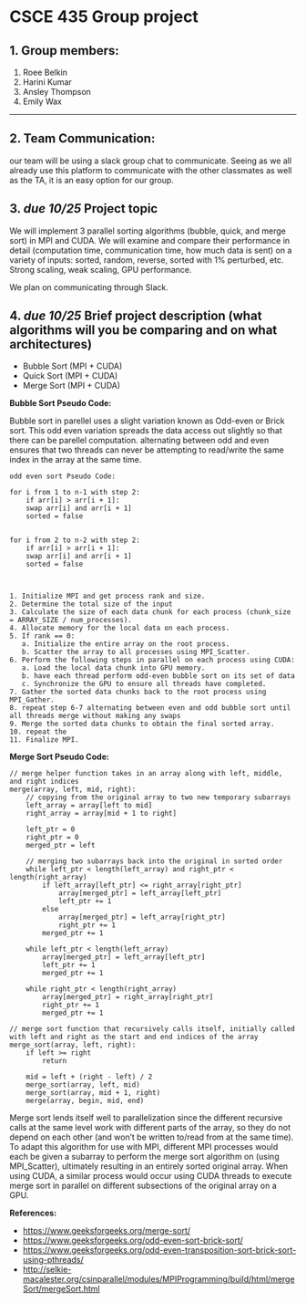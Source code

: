 # CSCE 435 Group project

## 1. Group members:
1. Roee Belkin
2. Harini Kumar
3. Ansley Thompson
4. Emily Wax

---

## 2. Team Communication:
our team will be using a slack group chat to communicate. Seeing as we all already use this platform to communicate with the other classmates as well as the TA, it is an easy option for our group. 

## 3. _due 10/25_ Project topic

We will implement 3 parallel sorting algorithms (bubble, quick, and merge sort) in MPI and CUDA. We will examine and compare their performance in detail (computation time, communication time, how much data is sent) on a variety of inputs: sorted, random, reverse, sorted with 1% perturbed, etc.  Strong scaling, weak scaling, GPU performance.

We plan on communicating through Slack.

## 4. _due 10/25_ Brief project description (what algorithms will you be comparing and on what architectures)
- Bubble Sort (MPI + CUDA)
- Quick Sort (MPI + CUDA)
- Merge Sort (MPI + CUDA)

**Bubble Sort Pseudo Code:**

Bubble sort in parellel uses a slight variation known as Odd-even or Brick sort.
This odd even variation spreads the data access out slightly so that there can be parellel computation. alternating between 
odd and even ensures that two threads can never be attempting to read/write the same index in the array at the same time. 

```
odd even sort Pseudo Code:

for i from 1 to n-1 with step 2:
    if arr[i] > arr[i + 1]:
	swap arr[i] and arr[i + 1]
	sorted = false


for i from 2 to n-2 with step 2:
    if arr[i] > arr[i + 1]:
	swap arr[i] and arr[i + 1]
	sorted = false

 

1. Initialize MPI and get process rank and size.
2. Determine the total size of the input
3. Calculate the size of each data chunk for each process (chunk_size = ARRAY_SIZE / num_processes).
4. Allocate memory for the local data on each process.
5. If rank == 0:
   a. Initialize the entire array on the root process.
   b. Scatter the array to all processes using MPI_Scatter.
6. Perform the following steps in parallel on each process using CUDA:
   a. Load the local data chunk into GPU memory.
   b. have each thread perform odd-even bubble sort on its set of data
   c. Synchronize the GPU to ensure all threads have completed.
7. Gather the sorted data chunks back to the root process using MPI_Gather.
8. repeat step 6-7 alternating between even and odd bubble sort until all threads merge without making any swaps
9. Merge the sorted data chunks to obtain the final sorted array.
10. repeat the 
11. Finalize MPI.
```

**Merge Sort Pseudo Code:**

```
// merge helper function takes in an array along with left, middle, and right indices
merge(array, left, mid, right):
	// copying from the original array to two new temporary subarrays
  	left_array = array[left to mid]
	right_array = array[mid + 1 to right]	

	left_ptr = 0
	right_ptr = 0
	merged_ptr = left
	
	// merging two subarrays back into the original in sorted order
	while left_ptr < length(left_array) and right_ptr < length(right_array)		
		if left_array[left_ptr] <= right_array[right_ptr]
			array[merged_ptr] = left_array[left_ptr]
			left_ptr += 1
		else
			array[merged_ptr] = left_array[right_ptr]
			right_ptr += 1
		merged_ptr += 1

	while left_ptr < length(left_array)
		array[merged_ptr] = left_array[left_ptr]
		left_ptr += 1
		merged_ptr += 1

	while right_ptr < length(right_array)
		array[merged_ptr] = right_array[right_ptr]
		right_ptr += 1
		merged_ptr += 1	

// merge sort function that recursively calls itself, initially called with left and right as the start and end indices of the array
merge_sort(array, left, right):
	if left >= right
		return

	mid = left + (right - left) / 2
	merge_sort(array, left, mid)
	merge_sort(array, mid + 1, right)
	merge(array, begin, mid, end)
```

Merge sort lends itself well to parallelization since the different recursive calls at the same level work with different parts of the array, so they do not depend on each other (and won’t be written to/read from at the same time). To adapt this algorithm for use with MPI, different MPI processes would each be given a subarray to perform the merge sort algorithm on (using MPI_Scatter), ultimately resulting in an entirely sorted original array. When using CUDA, a similar process would occur using CUDA threads to execute merge sort in parallel on different subsections of the original array on a GPU.

**References:** 
- https://www.geeksforgeeks.org/merge-sort/
- https://www.geeksforgeeks.org/odd-even-sort-brick-sort/
- https://www.geeksforgeeks.org/odd-even-transposition-sort-brick-sort-using-pthreads/
- http://selkie-macalester.org/csinparallel/modules/MPIProgramming/build/html/mergeSort/mergeSort.html
